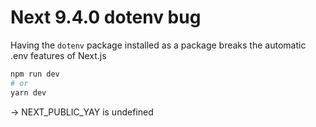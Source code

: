 # Next 9.4.0 dotenv bug

Having the `dotenv` package installed as a package breaks the automatic .env features of Next.js

```bash
npm run dev
# or
yarn dev
```

-> NEXT_PUBLIC_YAY is undefined
